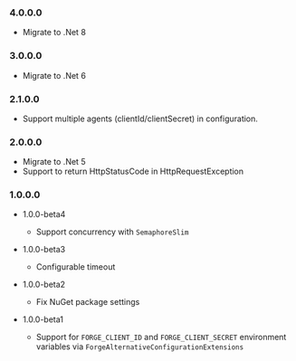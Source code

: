 ### 4.0.0.0

* Migrate to .Net 8

### 3.0.0.0

* Migrate to .Net 6

### 2.1.0.0

* Support multiple agents (clientId/clientSecret) in configuration.

### 2.0.0.0

* Migrate to .Net 5
* Support to return HttpStatusCode in HttpRequestException
	

### 1.0.0.0

* 1.0.0-beta4
   * Support concurrency with `SemaphoreSlim`

* 1.0.0-beta3
   * Configurable timeout

* 1.0.0-beta2
   * Fix NuGet package settings

* 1.0.0-beta1
	* Support for `FORGE_CLIENT_ID` and `FORGE_CLIENT_SECRET` environment variables via `ForgeAlternativeConfigurationExtensions`	